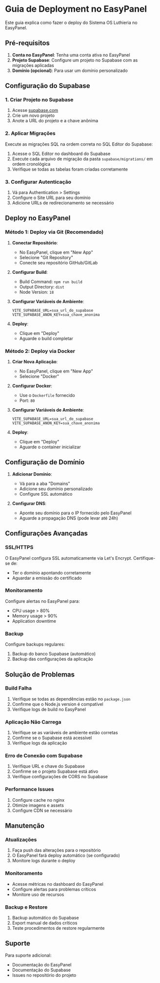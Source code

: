# Guia de Deployment no EasyPanel

Este guia explica como fazer o deploy do Sistema OS Luthieria no EasyPanel.

## Pré-requisitos

1. **Conta no EasyPanel**: Tenha uma conta ativa no EasyPanel
2. **Projeto Supabase**: Configure um projeto no Supabase com as migrações aplicadas
3. **Domínio (opcional)**: Para usar um domínio personalizado

## Configuração do Supabase

### 1. Criar Projeto no Supabase

1. Acesse [supabase.com](https://supabase.com)
2. Crie um novo projeto
3. Anote a URL do projeto e a chave anônima

### 2. Aplicar Migrações

Execute as migrações SQL na ordem correta no SQL Editor do Supabase:

1. Acesse o SQL Editor no dashboard do Supabase
2. Execute cada arquivo de migração da pasta `supabase/migrations/` em ordem cronológica
3. Verifique se todas as tabelas foram criadas corretamente

### 3. Configurar Autenticação

1. Vá para Authentication > Settings
2. Configure o Site URL para seu domínio
3. Adicione URLs de redirecionamento se necessário

## Deploy no EasyPanel

### Método 1: Deploy via Git (Recomendado)

1. **Conectar Repositório**:
   - No EasyPanel, clique em "New App"
   - Selecione "Git Repository"
   - Conecte seu repositório GitHub/GitLab

2. **Configurar Build**:
   - Build Command: `npm run build`
   - Output Directory: `dist`
   - Node Version: `18`

3. **Configurar Variáveis de Ambiente**:
   ```
   VITE_SUPABASE_URL=sua_url_do_supabase
   VITE_SUPABASE_ANON_KEY=sua_chave_anonima
   ```

4. **Deploy**:
   - Clique em "Deploy"
   - Aguarde o build completar

### Método 2: Deploy via Docker

1. **Criar Nova Aplicação**:
   - No EasyPanel, clique em "New App"
   - Selecione "Docker"

2. **Configurar Docker**:
   - Use o `Dockerfile` fornecido
   - Port: `80`

3. **Configurar Variáveis de Ambiente**:
   ```
   VITE_SUPABASE_URL=sua_url_do_supabase
   VITE_SUPABASE_ANON_KEY=sua_chave_anonima
   ```

4. **Deploy**:
   - Clique em "Deploy"
   - Aguarde o container inicializar

## Configuração de Domínio

1. **Adicionar Domínio**:
   - Vá para a aba "Domains"
   - Adicione seu domínio personalizado
   - Configure SSL automático

2. **Configurar DNS**:
   - Aponte seu domínio para o IP fornecido pelo EasyPanel
   - Aguarde a propagação DNS (pode levar até 24h)

## Configurações Avançadas

### SSL/HTTPS

O EasyPanel configura SSL automaticamente via Let's Encrypt. Certifique-se de:
- Ter o domínio apontando corretamente
- Aguardar a emissão do certificado

### Monitoramento

Configure alertas no EasyPanel para:
- CPU usage > 80%
- Memory usage > 90%
- Application downtime

### Backup

Configure backups regulares:
1. Backup do banco Supabase (automático)
2. Backup das configurações da aplicação

## Solução de Problemas

### Build Falha

1. Verifique se todas as dependências estão no `package.json`
2. Confirme que o Node.js version é compatível
3. Verifique logs de build no EasyPanel

### Aplicação Não Carrega

1. Verifique se as variáveis de ambiente estão corretas
2. Confirme se o Supabase está acessível
3. Verifique logs da aplicação

### Erro de Conexão com Supabase

1. Verifique URL e chave do Supabase
2. Confirme se o projeto Supabase está ativo
3. Verifique configurações de CORS no Supabase

### Performance Issues

1. Configure cache no nginx
2. Otimize imagens e assets
3. Configure CDN se necessário

## Manutenção

### Atualizações

1. Faça push das alterações para o repositório
2. O EasyPanel fará deploy automático (se configurado)
3. Monitore logs durante o deploy

### Monitoramento

- Acesse métricas no dashboard do EasyPanel
- Configure alertas para problemas críticos
- Monitore uso de recursos

### Backup e Restore

1. Backup automático do Supabase
2. Export manual de dados críticos
3. Teste procedimentos de restore regularmente

## Suporte

Para suporte adicional:
- Documentação do EasyPanel
- Documentação do Supabase
- Issues no repositório do projeto